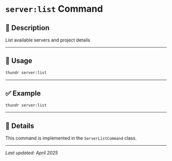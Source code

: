 # `server:list` Command

## 📝 Description

List available servers and project details

---

## 🚀 Usage

```bash
thundr server:list
```





---

## ✅ Example

```bash
thundr server:list
```

---

## 🧠 Details

This command is implemented in the `ServerListCommand` class.

---

_Last updated: April 2025_
